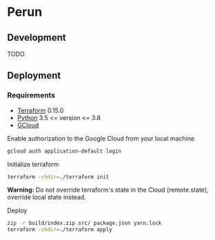 # Perun

## Development

TODO

## Deployment

### Requirements

- [Terraform](https://www.terraform.io/) 0.15.0
- [Python](https://www.python.org/) 3.5 <= version <= 3.8
- [GCloud](https://cloud.google.com/sdk/docs/install)

Enable authorization to the Google Cloud from your local machine

```sh
gcloud auth application-default login
```

Initialize terraform

```sh
terraform -chdir=./terraform init
```

**Warning:** Do not override terraform's state in the Cloud (remote state), override local state instead.

Deploy

```sh
zip -r build/index.zip src/ package.json yarn.lock
terraform -chdir=./terraform apply
```